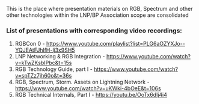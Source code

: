 This is the place where presentation materials on RGB, Spectrum and other other technologies within the LNP/BP Association scope are consolidated

### List of presentations with corresponding video recordings:
1. RGBCon 0 - https://www.youtube.com/playlist?list=PLG6aOZYXJo--YQJEAtFJhlfH-lj3x9SH5
2. LNP Networking & RGB Integration - https://www.youtube.com/watch?v=kTwZKsbIPbc&t=15s
3. RGB Technology Guide, part I - https://www.youtube.com/watch?v=spTZz7jh60o&t=36s
4. RGB, Spectrum, Storm. Assets on Lightning Network - https://www.youtube.com/watch?v=uKWki-4bOeE&t=106s
5. RGB Technical Internals, Part I - https://youtu.be/OoTx6dIj4i4
